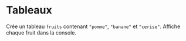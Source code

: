 # Tableaux

Crée un tableau `fruits` contenant `"pomme"`, `"banane"` et `"cerise"`. Affiche chaque fruit dans la console.
